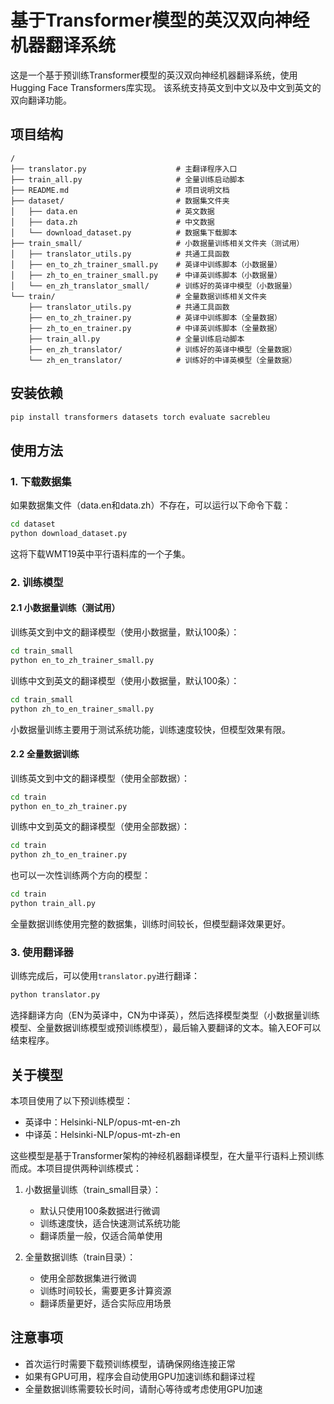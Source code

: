 # 基于Transformer模型的英汉双向神经机器翻译系统

这是一个基于预训练Transformer模型的英汉双向神经机器翻译系统，使用Hugging Face Transformers库实现。
该系统支持英文到中文以及中文到英文的双向翻译功能。

## 项目结构

```
/
├── translator.py                    # 主翻译程序入口
├── train_all.py                     # 全量训练启动脚本
├── README.md                        # 项目说明文档
├── dataset/                         # 数据集文件夹
│   ├── data.en                      # 英文数据
│   ├── data.zh                      # 中文数据
│   └── download_dataset.py          # 数据集下载脚本
├── train_small/                     # 小数据量训练相关文件夹（测试用）
│   ├── translator_utils.py          # 共通工具函数
│   ├── en_to_zh_trainer_small.py    # 英译中训练脚本（小数据量） 
│   ├── zh_to_en_trainer_small.py    # 中译英训练脚本（小数据量）
│   └── en_zh_translator_small/      # 训练好的英译中模型（小数据量）
└── train/                           # 全量数据训练相关文件夹
    ├── translator_utils.py          # 共通工具函数
    ├── en_to_zh_trainer.py          # 英译中训练脚本（全量数据）
    ├── zh_to_en_trainer.py          # 中译英训练脚本（全量数据）
    ├── train_all.py                 # 全量训练启动脚本
    ├── en_zh_translator/            # 训练好的英译中模型（全量数据）
    └── zh_en_translator/            # 训练好的中译英模型（全量数据）
```

## 安装依赖

```bash
pip install transformers datasets torch evaluate sacrebleu
```

## 使用方法

### 1. 下载数据集

如果数据集文件（data.en和data.zh）不存在，可以运行以下命令下载：

```bash
cd dataset
python download_dataset.py
```

这将下载WMT19英中平行语料库的一个子集。

### 2. 训练模型

#### 2.1 小数据量训练（测试用）

训练英文到中文的翻译模型（使用小数据量，默认100条）：

```bash
cd train_small
python en_to_zh_trainer_small.py
```

训练中文到英文的翻译模型（使用小数据量，默认100条）：

```bash
cd train_small
python zh_to_en_trainer_small.py
```

小数据量训练主要用于测试系统功能，训练速度较快，但模型效果有限。

#### 2.2 全量数据训练

训练英文到中文的翻译模型（使用全部数据）：

```bash
cd train
python en_to_zh_trainer.py
```

训练中文到英文的翻译模型（使用全部数据）：

```bash
cd train
python zh_to_en_trainer.py
```

也可以一次性训练两个方向的模型：

```bash
cd train
python train_all.py
```

全量数据训练使用完整的数据集，训练时间较长，但模型翻译效果更好。

### 3. 使用翻译器

训练完成后，可以使用`translator.py`进行翻译：

```bash
python translator.py
```

选择翻译方向（EN为英译中，CN为中译英），然后选择模型类型（小数据量训练模型、全量数据训练模型或预训练模型），最后输入要翻译的文本。输入EOF可以结束程序。

## 关于模型

本项目使用了以下预训练模型：
- 英译中：Helsinki-NLP/opus-mt-en-zh
- 中译英：Helsinki-NLP/opus-mt-zh-en

这些模型是基于Transformer架构的神经机器翻译模型，在大量平行语料上预训练而成。本项目提供两种训练模式：

1. 小数据量训练（train_small目录）：
   - 默认只使用100条数据进行微调
   - 训练速度快，适合快速测试系统功能
   - 翻译质量一般，仅适合简单使用

2. 全量数据训练（train目录）：
   - 使用全部数据集进行微调
   - 训练时间较长，需要更多计算资源
   - 翻译质量更好，适合实际应用场景

## 注意事项

- 首次运行时需要下载预训练模型，请确保网络连接正常
- 如果有GPU可用，程序会自动使用GPU加速训练和翻译过程
- 全量数据训练需要较长时间，请耐心等待或考虑使用GPU加速 